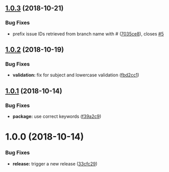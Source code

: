 ## [1.0.3](https://github.com/EndemolShineGroup/cz-github/compare/v1.0.2...v1.0.3) (2018-10-21)


### Bug Fixes

* prefix issue IDs retrieved from branch name with # ([7035ce8](https://github.com/EndemolShineGroup/cz-github/commit/7035ce8)), closes [#5](https://github.com/EndemolShineGroup/cz-github/issues/5)

## [1.0.2](https://github.com/EndemolShineGroup/cz-github/compare/v1.0.1...v1.0.2) (2018-10-19)


### Bug Fixes

* **validation:** fix for subject and lowercase validation ([fbd2cc1](https://github.com/EndemolShineGroup/cz-github/commit/fbd2cc1))

## [1.0.1](https://github.com/EndemolShineGroup/cz-github/compare/v1.0.0...v1.0.1) (2018-10-14)


### Bug Fixes

* **package:** use correct keywords ([f39a2c9](https://github.com/EndemolShineGroup/cz-github/commit/f39a2c9))

# 1.0.0 (2018-10-14)


### Bug Fixes

* **release:** trigger a new release ([33cfc29](https://github.com/EndemolShineGroup/cz-github/commit/33cfc29))
